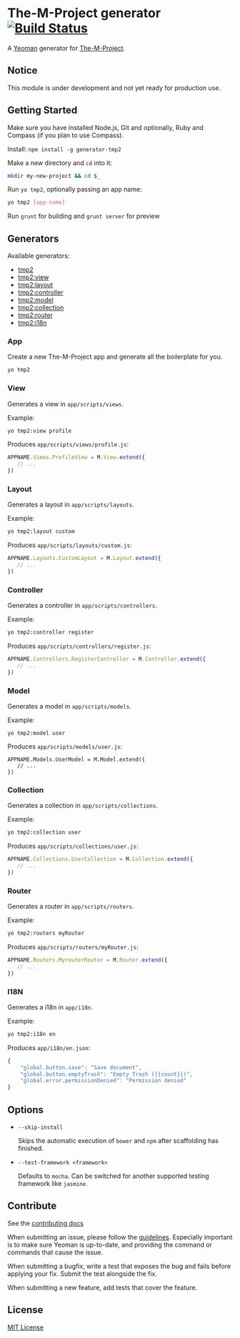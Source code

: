 # The-M-Project generator [![Build Status](https://travis-ci.org/mwaylabs/generator-tmp2.png)](https://travis-ci.org/mwaylabs/generator-tmp2)

A [Yeoman](http://yeoman.io) generator for [The-M-Project](http://the-m-project.org).

## Notice
This module is under development and not yet ready for production use.

## Getting Started

Make sure you have installed Node.js, Git and optionally, Ruby and Compass (if you plan to use Compass).

Install: `npm install -g generator-tmp2`

Make a new directory and `cd` into it:
```bash
mkdir my-new-project && cd $_
```

Run `yo tmp2`, optionally passing an app name:
```bash
yo tmp2 [app-name]
```

Run `grunt` for building and `grunt server` for preview

## Generators

Available generators:

* [tmp2](#app)
* [tmp2:view](#view)
* [tmp2:layout](#layout)
* [tmp2:controller](#controller)
* [tmp2:model](#model)
* [tmp2:collection](#collection)
* [tmp2:router](#router)
* [tmp2:i18n](#i18n)

### App
Create a new The-M-Project app and generate all the boilerplate for you.

```bash
yo tmp2
```

### View

Generates a view in `app/scripts/views`.

Example:
```bash
yo tmp2:view profile
```

Produces `app/scripts/views/profile.js`:

```javascript
APPNAME.Views.ProfileView = M.View.extend({
   // ...
})
```
### Layout

Generates a layout in `app/scripts/layouts`.

Example:
```bash
yo tmp2:layout custom
```

Produces `app/scripts/layouts/custom.js`:

```javascript
APPNAME.Layouts.CustomLayout = M.Layout.extend({
   // ...
})
```

### Controller

Generates a controller in `app/scripts/controllers`.

Example:
```bash
yo tmp2:controller register
```

Produces `app/scripts/controllers/register.js`:

```javascript
APPNAME.Controllers.RegisterController = M.Controller.extend({
   // ...
})
```

### Model

Generates a model in `app/scripts/models`.

Example:
```
yo tmp2:model user
```

Produces `app/scripts/models/user.js`:

```
APPNAME.Models.UserModel = M.Model.extend({
   // ...
})
```

### Collection

Generates a collection in `app/scripts/collections`.

Example:
```bash
yo tmp2:collection user
```

Produces `app/scripts/collections/user.js`:

```javascript
APPNAME.Collections.UserCollection = M.Collection.extend({
   // ...
})
```

### Router

Generates a router in `app/scripts/routers`.

Example:
```bash
yo tmp2:routers myRouter
```

Produces `app/scripts/routers/myRouter.js`:

```javascript
APPNAME.Routers.MyrouterRouter = M.Router.extend({
   // ...
})
```

### I18N

Generates a i18n in `app/i18n`.

Example:
```bash
yo tmp2:i18n en
```

Produces `app/i18n/en.json`:

```javascript
{
    "global.button.save": "Save document",
    "global.button.emptyTrash": "Empty Trash ({{count}})",
    "global.error.permissionDenied": "Permission denied"
}
```

## Options

* `--skip-install`

  Skips the automatic execution of `bower` and `npm` after scaffolding has finished.

* `--test-framework <framework>`

  Defaults to `mocha`. Can be switched for another supported testing framework like `jasmine`.


## Contribute

See the [contributing docs](https://github.com/yeoman/yeoman/blob/master/contributing.md)

When submitting an issue, please follow the [guidelines](https://github.com/yeoman/yeoman/blob/master/contributing.md#issue-submission). Especially important is to make sure Yeoman is up-to-date, and providing the command or commands that cause the issue.

When submitting a bugfix, write a test that exposes the bug and fails before applying your fix. Submit the test alongside the fix.

When submitting a new feature, add tests that cover the feature.

## License

[MIT License](http://en.wikipedia.org/wiki/MIT_License)
